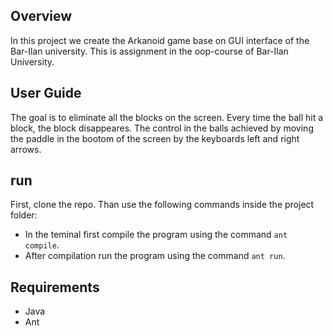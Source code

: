 ## Overview
In this project we create the Arkanoid game base on GUI interface of the Bar-Ilan university.  This is assignment in the oop-course of Bar-Ilan University.
## User Guide
The goal is to eliminate all the blocks on the screen.  Every time the ball hit a block, the block disappeares.  The control in the balls achieved by moving the paddle in the bootom of the screen by the keyboards left and right arrows.
## run
First, clone the repo. Than use the following commands inside the project folder:
* In the teminal first compile the program using the command `ant compile`.
* After compilation run the program using the command `ant run`.
## Requirements
* Java
* Ant
